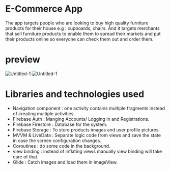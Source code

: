 # E-Commerce App
The app targets people who are looking to buy high quality furniture products for their house e.g : cupboards, chairs. And it targets merchants that sell furniture products to enable them to spread their markets and put their products online so everyone can check them out and order them.

# preview
![Untitled-1](https://user-images.githubusercontent.com/78867217/163694236-4e1657e8-d24d-4da6-a451-4c71f68d1cec.jpg)
![Untitled-1](https://user-images.githubusercontent.com/78867217/163694361-6d33565a-9178-4ed7-873e-e8def0160166.jpg)

# Libraries and technologies used
- Navigation component : one activity contains multiple fragments instead of creating multiple activities.
- Firebase Auth : Manging Accounts/ Logging in and Registrations.
- Firebase Firestore : Database for the system.
- Firebase Storage : To store products images and user profile pictures.
- MVVM & LiveData : Separate logic code from views and save the state in case the screen configuration changes.
- Coroutines : do some code in the background.
- view binding : instead of inflating views manually view binding will take care of that.
- Glide : Catch images and load them in imageView.

